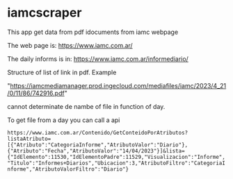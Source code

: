 # iamcscraper
This app get data from pdf idocuments from iamc webpage

The web page is: https://www.iamc.com.ar/

The daily informs is in: https://www.iamc.com.ar/informediario/

Structure of list of link in pdf. Example

"https://iamcmediamanager.prod.ingecloud.com/mediafiles/iamc/2023/4_21/0/11/86/742916.pdf"

cannot determinate de nambe of file in function of day.

To get file from a day you can call a api

`https://www.iamc.com.ar/Contenido/GetConteidoPorAtributos?listaAtributo=[{"Atributo":"CategoriaInforme","AtributoValor":"Diario"},{"Atributo":"Fecha","AtributoValor":"14/04/2023"}]&lista={"IdElemento":11530,"IdElementoPadre":11529,"Visualizacion":"Informe","Titulo":"Informes+Diarios","Ubicacion":3,"AtributoFiltro":"CategoriaInforme","AtributoValorFiltro":"Diario"}`







